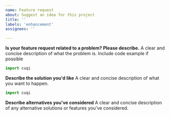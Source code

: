 ```yaml
---
name: Feature request
about: Suggest an idea for this project
title: ''
labels: 'enhancement'
assignees: ''

---
```


**Is your feature request related to a problem? Please describe.**
A clear and concise description of what the problem is. Include code example if possible
```python
import cuqi

```

**Describe the solution you'd like**
A clear and concise description of what you want to happen.
```python
import cuqi

```

**Describe alternatives you've considered**
A clear and concise description of any alternative solutions or features you've considered.

